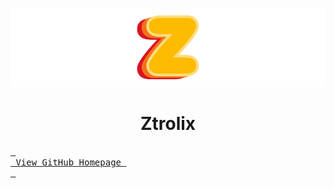 <p align="center">
  <picture align="center">
    <source media="(prefers-color-scheme: dark)" srcset="https://github.com/Ztrolix/Ztrolix/blob/main/LogoG.png">
    <source media="(prefers-color-scheme: light)" srcset="https://github.com/Ztrolix/Ztrolix/blob/main/LogoG.png">
    <img alt="Ztrolix GitHub Logo" src="https://github.com/Ztrolix/Ztrolix/blob/main/LogoG.png">
  </picture>
</p>

<p align="center">
  <h1 align="center">Ztrolix</h1>
</p>

[Link]: 'https://github.com/Ztrolix/Ztrolix-Studios/'
[<kbd> <br> View GitHub Homepage <br> </kbd>][Link]
